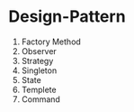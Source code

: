 # Design-Pattern
<ol>
<li> Factory Method</li>
<li> Observer</li>
<li> Strategy </li>
<li> Singleton </li>
<li> State </li>
<li> Templete </li>
<li> Command </li>
</ol>
